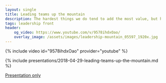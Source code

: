 ```yaml
---
layout: single
title: Leading teams up the mountain
description: The hardest things we do tend to add the most value, but how can leaders help teams do the hard thing when it's just so much easier not to.
tags: leadership front
header:
    og_video: https://www.youtube.com/v/9578ihdxOao/
    overlay_image: /assets/images/leadership-mountain_05597_1920x.jpg
---
```


{% include video id="9578ihdxOao" provider="youtube" %}

{% include presentations/2018-04-29-leading-teams-up-the-mountain.md %}

[Presentation only](reveal/)
